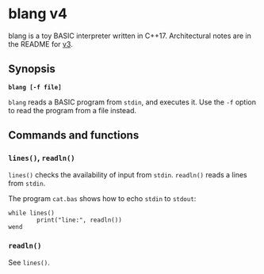 # blang v4

blang is a toy BASIC interpreter written in C++17. Architectural notes are in the README for [v3](../v3/README.md).



## Synopsis

**`blang [-f file]`**

`blang` reads a BASIC program from `stdin`, and executes it. Use the `-f` option to read the program from a file instead.





## Commands and functions

### `lines()`, `readln()`

`lines()` checks the availability of input from `stdin`. `readln()` reads a lines from `stdin`.

The program `cat.bas` shows how to echo `stdin` to `stdout`:

```
while lines()
        print("line:", readln())
wend
```

### `readln()`

See `lines()`.
